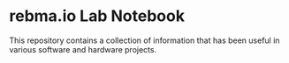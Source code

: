 # rebma.io Lab Notebook

This repository contains a collection of information that has been useful in
various software and hardware projects.